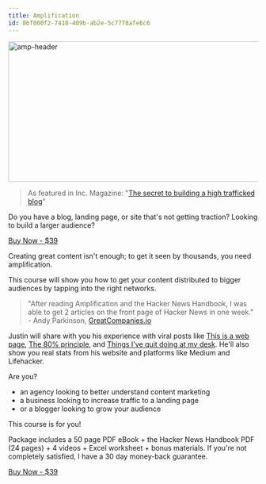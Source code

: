 ```yaml
---
title: Amplification
id: 86f000f2-7418-409b-ab2e-5c7778afe6c6
---
```

<a href="https://gum.co/amplification?wanted=true"><img alt="amp-header" src="http://justinjackson.ca/wp-content/uploads/2014/02/amp-header.jpg" width="670" height="283" /></a>
<blockquote>As featured in Inc. Magazine: "<a href="http://www.inc.com/jessica-stillman/secret-to-building-a-well-trafficked-blog.html">The secret to building a high trafficked blog</a>"</blockquote>
Do you have a blog, landing page, or site that's not getting traction? Looking to build a larger audience?

<a class="gumpress orange_gradient" href="https://gum.co/amplification?wanted=true">Buy Now - $39</a>

Creating great content isn't enough; to get it seen by thousands, you need amplification.

This course will show you how to get your content distributed to bigger audiences by tapping into the right networks.
<blockquote>"After reading Amplification and the Hacker News Handbook, I was able to get 2 articles on the front page of Hacker News in one week."
- Andy Parkinson, <a href="http://greatcompanies.io/">GreatCompanies.io</a></blockquote>
Justin will share with you his experience with viral posts like <a href="http://justinjackson.ca/words.html">This is a web page</a>, <a href="https://medium.com/this-happened-to-me/b38636e0b699">The 80% principle</a>, and <a href="http://lifehacker.com/5944132/things-ive-quit-doing-at-my-desk">Things I've quit doing at my desk</a>. He'll also show you real stats from his website and platforms like Medium and Lifehacker.

Are you?
<ul>
	<li>an agency looking to better understand content marketing</li>
	<li>a business looking to increase traffic to a landing page</li>
	<li>or a blogger looking to grow your audience</li>
</ul>
This course is for you!

Package includes a 50 page PDF eBook + the Hacker News Handbook PDF (24 pages) + 4 videos + Excel worksheet + bonus materials.
If you're not completely satisfied, I have a 30 day money-back guarantee.

<a class="gumpress orange_gradient" href="https://gum.co/amplification?wanted=true">Buy Now - $39</a>